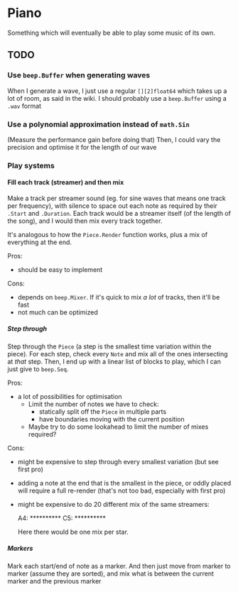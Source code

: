 # Piano

Something which will eventually be able to play some music of its own.

## TODO

### Use `beep.Buffer` when generating waves

When I generate a wave, I just use a regular `[][2]float64` which takes up a
lot of room, as said in the wiki. I should probably use a `beep.Buffer` using a
`.wav` format

### Use a polynomial approximation instead of `math.Sin`

(Measure the performance gain before doing that)
Then, I could vary the precision and optimise it for the length of our wave

### Play systems

#### Fill each track (streamer) and then mix

Make a track per streamer sound (eg. for sine waves that means one track per
frequency), with silence to space out each note as required by their `.Start`
and `.Duration`. Each track would be a streamer itself (of the length of the
song), and I would then mix every track together.

It's analogous to how the `Piece.Render` function works, plus a mix of
everything at the end.

Pros:

- should be easy to implement

Cons:

- depends on `beep.Mixer`. If it's quick to mix *a lot* of tracks, then it'll
  be fast
- not much can be optimized

##### Step through

Step through the `Piece` (a step is the smallest time variation within the
piece). For each step, check every `Note` and mix all of the ones
intersecting at *that* step. Then, I end up with a linear list of blocks to
play, which I can just give to `beep.Seq`.

Pros:

- a lot of possibilities for optimisation
    - Limit the number of notes we have to check:
        - statically split off the `Piece` in multiple parts
        - have boundaries moving with the current position
    - Maybe try to do some lookahead to limit the number of mixes required?


Cons:

- might be expensive to step through every smallest variation (but see first pro)
- adding a note at the end that is the smallest in the piece, or oddly placed
  will require a full re-render (that's not too bad, especially with first pro)
- might be expensive to do 20 different mix of the same streamers:

    A4: **********
    C5: **********

    Here there would be one mix per star.

##### Markers

Mark each start/end of note as a marker. And then just move from marker to
marker (assume they are sorted), and mix what is between the current marker and
the previous marker
